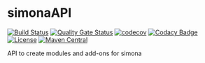# simonaAPI

[![Build Status](https://simona.ie3.e-technik.tu-dortmund.de/ci/buildStatus/icon?job=ie3-institute%2FsimonaAPI%2Fdev)](https://simona.ie3.e-technik.tu-dortmund.de/ci/job/ie3-institute/job/simonaAPI/job/dev/)
[![Quality Gate Status](https://simona.ie3.e-technik.tu-dortmund.de/sonar/api/project_badges/measure?project=edu.ie3%3AsimonaAPI&metric=alert_status)](https://simona.ie3.e-technik.tu-dortmund.de/sonar/dashboard?id=edu.ie3%3AsimonaAPI)
[![codecov](https://codecov.io/gh/ie3-institute/simonaAPI/branch/main/graph/badge.svg?token=REuC2kW3bH)](https://codecov.io/gh/ie3-institute/simonaAPI)
[![Codacy Badge](https://app.codacy.com/project/badge/Grade/eb6fd1faaeec420d9dee0439f843be62)](https://www.codacy.com/gh/ie3-institute/simonaAPI/dashboard?utm_source=github.com&amp;utm_medium=referral&amp;utm_content=ie3-institute/simonaAPI&amp;utm_campaign=Badge_Grade)
[![License](https://img.shields.io/github/license/ie3-institute/simonaAPI)](https://github.com/ie3-institute/simonaapi/blob/master/LICENSE)
[![Maven Central](https://img.shields.io/maven-central/v/com.github.ie3-institute/simonaAPI.svg?label=Maven%20Central)](https://search.maven.org/search?q=g:%22com.github.ie3-institute%22%20AND%20a:%22simonaAPI%22)


API to create modules and add-ons for simona
